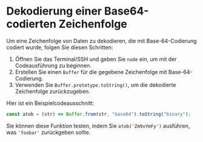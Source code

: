 # Dekodierung einer Base64-codierten Zeichenfolge

Um eine Zeichenfolge von Daten zu dekodieren, die mit Base-64-Codierung codiert wurde, folgen Sie diesen Schritten:

1. Öffnen Sie das Terminal/SSH und geben Sie `node` ein, um mit der Codeausführung zu beginnen.
2. Erstellen Sie einen `Buffer` für die gegebene Zeichenfolge mit Base-64-Codierung.
3. Verwenden Sie `Buffer.prototype.toString()`, um die dekodierte Zeichenfolge zurückzugeben.

Hier ist ein Beispielcodeausschnitt:

```js
const atob = (str) => Buffer.from(str, "base64").toString("binary");
```

Sie können diese Funktion testen, indem Sie `atob('Zm9vYmFy')` ausführen, was `'foobar'` zurückgeben sollte.
